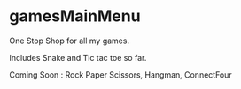 # gamesMainMenu

One Stop Shop for all my games.

Includes Snake and Tic tac toe so far.

Coming Soon : Rock Paper Scissors, Hangman, ConnectFour
